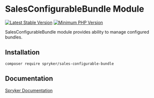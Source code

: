 # SalesConfigurableBundle Module
[![Latest Stable Version](https://poser.pugx.org/spryker/sales-configurable-bundle/v/stable.svg)](https://packagist.org/packages/spryker/sales-configurable-bundle)
[![Minimum PHP Version](https://img.shields.io/badge/php-%3E%3D%208.0-8892BF.svg)](https://php.net/)

SalesConfigurableBundle module provides ability to manage configured bundles.

## Installation

```
composer require spryker/sales-configurable-bundle
```

## Documentation

[Spryker Documentation](https://docs.spryker.com)
